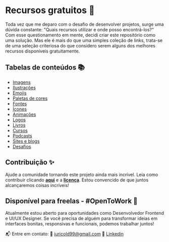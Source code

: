 # Recursos gratuitos 🌈

Toda vez que me deparo com o desafio de desenvolver projetos, surge uma dúvida constante: "Quais recursos utilizar e onde posso encontrá-los?" Com esse questionamento em mente, decidi criar este repositório como uma solução. Mas ele é mais do que uma simples coleção de links, trata-se de uma seleção criteriosa do que considero serem alguns dos melhores recursos disponíveis gratuitamente.

## Tabelas de conteúdos 📚

- [Imagens](materiais/readme.md#-imagens)
- [Ilustrações](materiais/readme.md#-ilustrações)
- [Emojis](materiais/readme.md#-emojis)
- [Paletas de cores](materiais/readme.md#-paletas-de-cores)
- [Fontes](materiais/readme.md#-fontes)
- [Ícones](materiais/readme.md#-ícones)
- [Animações](materiais/readme.md#-animações)
- [Logos](materiais/readme.md#-logos)
- [Livros](materiais/readme.md#-livros)
- [Cursos](materiais/readme.md#-cursos)
- [Podcasts](materiais/readme.md#-podcasts)
- [Sites e blogs](materiais/readme.md#-sites-e-blogs)
- [Desafios](materiais/readme.md#-desafios)

## Contribuição ✨

Ajude a comunidade tornando este projeto ainda mais incrível. Leia como contribuir clicando **[aqui](https://github.com/iuricode/recursos-gratuitos/blob/main/CONTRIBUTING.md)** e a **[licença](https://github.com/iuricode/recursos-gratuitos/blob/main/LICENSE.md)**. Estou convencido de que juntos alcançaremos coisas incríveis!

## Disponível para freelas - #OpenToWork 🚀

Atualmente estou aberto para oportunidades como Desenvolvedor Frontend e UI/UX Designer. Se você precisa de alguém para transformar ideias em interfaces bonitas, responsivas e funcionais, podemos trabalhar juntos!

📬 Entre em contato:
📧 iuricold99@gmail.com
💼 [Linkedin](https://www.linkedin.com/in/iuricode/)

